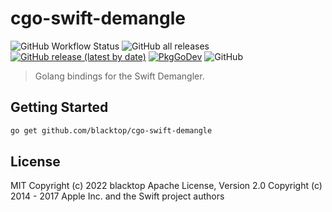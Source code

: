 # cgo-swift-demangle

![GitHub Workflow Status](https://img.shields.io/github/workflow/status/blacktop/cgo-swift-demangle/Go)
![GitHub all releases](https://img.shields.io/github/downloads/blacktop/cgo-swift-demangle/total)
[![GitHub release (latest by date)](https://img.shields.io/github/v/release/blacktop/cgo-swift-demangle)](https://github.com/blacktop/cgo-swift-demangle/releases/latest)
[![PkgGoDev](https://pkg.go.dev/badge/blacktop/cgo-swift-demangle)](https://pkg.go.dev/github.com/blacktop/cgo-swift-demangle/disassemble)
![GitHub](https://img.shields.io/github/license/blacktop/cgo-swift-demangle?color=blue)

> Golang bindings for the Swift Demangler.

## Getting Started

```bash
go get github.com/blacktop/cgo-swift-demangle
```

## License

MIT Copyright (c) 2022 blacktop
Apache License, Version 2.0 Copyright (c) 2014 - 2017 Apple Inc. and the Swift project authors
